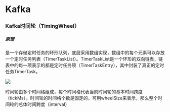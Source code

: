 # Kafka

### Kafka时间轮（TimingWheel）

##### 原理

是一个存储定时任务的环形队列，底层采用数组实现，数组中的每个元素可以存放一个定时任务列表（TimerTaskList）。TimerTaskList是一个环形的双向链表，链表中的每一项表示的都是定时任务项（TimerTaskEntry），其中封装了真正的定时任务TimerTask。

![](D:\BNA\note\imgs\20180614194149920.png)

时间轮由多个时间格组成，每个时间格代表当前时间轮的基本时间跨度（tickMs）。时间轮的时间格个数是固定的，可用wheelSize来表示，那么整个时间轮的总体时间跨度（interval）